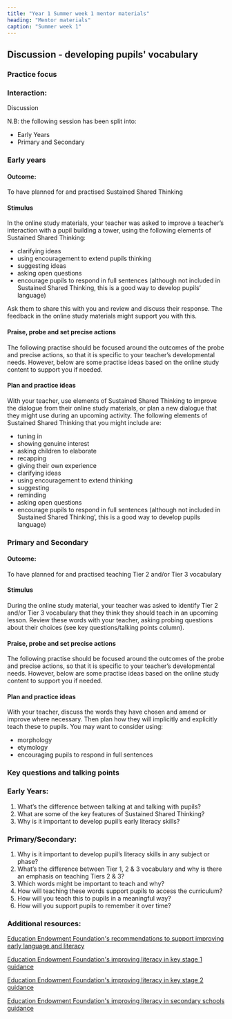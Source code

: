 ```yaml
---
title: "Year 1 Summer week 1 mentor materials"
heading: "Mentor materials"
caption: "Summer week 1"
---
```


## Discussion - developing pupils' vocabulary

### Practice focus

### Interaction:

Discussion

N.B: the following session has been split into:

- Early Years
- Primary and Secondary

### Early years

#### Outcome:

To have planned for and practised Sustained Shared Thinking

#### Stimulus

In the online study materials, your teacher was asked to improve a teacher’s interaction with a pupil building a tower, using the following elements of Sustained Shared Thinking:

- clarifying ideas
- using encouragement to extend pupils thinking
- suggesting ideas
- asking open questions
- encourage pupils to respond in full sentences (although not included in Sustained Shared Thinking, this is a good way to develop pupils’ language)

Ask them to share this with you and review and discuss their response. The feedback in the online study materials might support you with this.

#### Praise, probe and set precise actions

The following practise should be focused around the outcomes of the probe and precise actions, so that it is specific to your teacher’s developmental needs. However, below are some practise ideas based on the online study content to support you if needed.

#### Plan and practice ideas

With your teacher, use elements of Sustained Shared Thinking to improve the dialogue from their online study materials, or plan a new dialogue that they might use during an upcoming activity. The following elements of Sustained Shared Thinking that you might include are:

- tuning in
- showing genuine interest
- asking children to elaborate
- recapping
- giving their own experience
- clarifying ideas
- using encouragement to extend thinking
- suggesting
- reminding
- asking open questions
- encourage pupils to respond in full sentences (although not included in Sustained Shared Thinking’, this is a good way to develop pupils language)

### Primary and Secondary

#### Outcome:

To have planned for and practised teaching Tier 2 and/or Tier 3 vocabulary

#### Stimulus

During the online study material, your teacher was asked to identify Tier 2 and/or Tier 3 vocabulary that they think they should teach in an upcoming lesson. Review these words with your teacher, asking probing questions about their choices (see key questions/talking points column).

#### Praise, probe and set precise actions

The following practise should be focused around the outcomes of the probe and precise actions, so that it is specific to your teacher’s developmental needs. However, below are some practise ideas based on the online study content to support you if needed.

#### Plan and practice ideas

With your teacher, discuss the words they have chosen and amend or improve where necessary. Then plan how they will implicitly and explicitly teach these to pupils. You may want to consider using:

- morphology
- etymology
- encouraging pupils to respond in full sentences

### Key questions and talking points

### Early Years:

1. What’s the difference between talking at and talking with pupils?
2. What are some of the key features of Sustained Shared Thinking?
3. Why is it important to develop pupil’s early literacy skills?

### Primary/Secondary:

1. Why is it important to develop pupil’s literacy skills in any subject or phase?
2. What’s the difference between Tier 1, 2 & 3 vocabulary and why is there an emphasis on teaching Tiers 2 & 3?
3. Which words might be important to teach and why?
4. How will teaching these words support pupils to access the curriculum?
5. How will you teach this to pupils in a meaningful way?
6. How will you support pupils to remember it over time?

### Additional resources:

[Education Endowment Foundation's recommendations to support improving early language and literacy](https://educationendowmentfoundation.org.uk/tools/guidance-reports/preparing-for-literacy/)

[Education Endowment Foundation's improving literacy in key stage 1 guidance](https://educationendowmentfoundation.org.uk/tools/guidance-reports/literacy-ks-1/)

[Education Endowment Foundation's improving literacy in key stage 2 guidance](https://educationendowmentfoundation.org.uk/tools/guidance-reports/literacy-ks-2/)

[Education Endowment Foundation's improving literacy in secondary schools guidance](https://educationendowmentfoundation.org.uk/tools/guidance-reports/improving-literacy-in-secondary-schools/)
